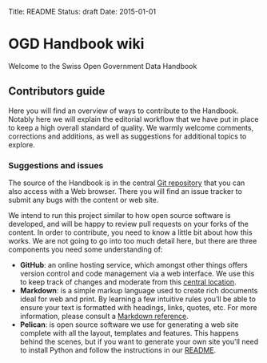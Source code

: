 Title: README
Status: draft
Date: 2015-01-01

# OGD Handbook wiki

Welcome to the Swiss Open Government Data Handbook

## Contributors guide

Here you will find an overview of ways to contribute to the Handbook. Notably here we will explain the editorial workflow that we have put in place to keep a high overall standard of quality. We warmly welcome comments, corrections and additions, as well as suggestions for additional topics to explore.

### Suggestions and issues

The source of the Handbook is in the central [Git repository](https://github.com/opendata-swiss/ogd-handbook-wiki) that you can also access with a Web browser. There you will find an issue tracker to submit any bugs with the content or web site.

We intend to run this project similar to how open source software is developed, and will be happy to review pull requests on your forks of the content. In order to contribute, you need to know a little bit about how this works. We are not going to go into too much detail here, but there are three components you need some understanding of:

* **GitHub**: an online hosting service, which amongst other things offers version control and code management via a web interface. We use this to keep track of changes and moderate from this [central location](https://github.com/opendata-swiss/ogd-handbook-wiki).
* **Markdown**: is a simple markup language used to create rich documents ideal for web and print. By learning a few intuitive rules you’ll be able to ensure your text is formatted with headings, links, quotes, etc. For more information, please consult a [Markdown reference](http://en.support.wordpress.com/markdown-quick-reference/).
* **Pelican**: is open source software we use for generating a web site complete with all the layout, templates and features. This happens behind the scenes, but if you want to generate your own site you'll need to install Python and follow the instructions in our [README](https://github.com/opendata-swiss/ogd-handbook-wiki/blob/master/README.md).
